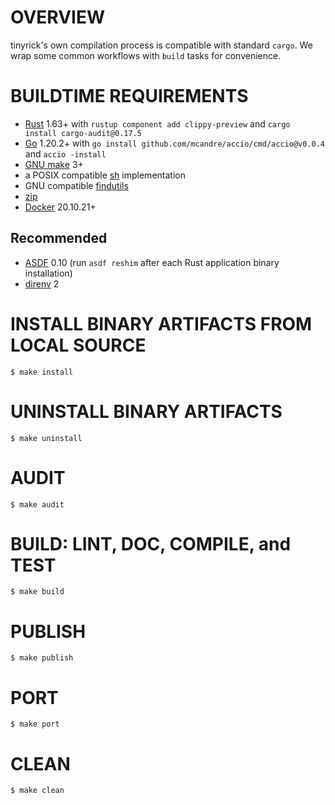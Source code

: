 # OVERVIEW

tinyrick's own compilation process is compatible with standard `cargo`. We wrap some common workflows with `build` tasks for convenience.

# BUILDTIME REQUIREMENTS

* [Rust](https://www.rust-lang.org/en-US/) 1.63+ with `rustup component add clippy-preview` and `cargo install cargo-audit@0.17.5`
* [Go](https://go.dev/) 1.20.2+ with `go install github.com/mcandre/accio/cmd/accio@v0.0.4` and `accio -install`
* [GNU make](https://www.gnu.org/software/make/) 3+
* a POSIX compatible [sh](https://pubs.opengroup.org/onlinepubs/9699919799/utilities/sh.html) implementation
* GNU compatible [findutils](https://www.gnu.org/software/findutils/)
* [zip](https://linux.die.net/man/1/zip)
* [Docker](https://www.docker.com/) 20.10.21+

## Recommended

* [ASDF](https://asdf-vm.com/) 0.10 (run `asdf reshim` after each Rust application binary installation)
* [direnv](https://direnv.net/) 2

# INSTALL BINARY ARTIFACTS FROM LOCAL SOURCE

```console
$ make install
```

# UNINSTALL BINARY ARTIFACTS

```console
$ make uninstall
```

# AUDIT

```console
$ make audit
```

# BUILD: LINT, DOC, COMPILE, and TEST

```console
$ make build
```

# PUBLISH

```console
$ make publish
```

# PORT

```console
$ make port
```

# CLEAN

```console
$ make clean
```

